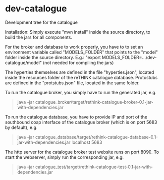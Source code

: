 # dev-catalogue
Development tree for the catalogue

Installation:
Simply execute "mvn install" inside the source directory, to build the jars for all components.


For the broker and database to work properly, you have to to set an environment variable called "MODELS_FOLDER" that points to the "model" folder inside the source directory.
E.g.: "export MODELS_FOLDER=.../dev-catalogue/model" (not needed for compiling the jars)

The hyperties themselves are defined in the file "hyperties.json", located inside the resources folder of the reTHINK catalogue database. Protostubs are defined in the "protstubs.json" file, located in the same folder.

To run the catalogue broker, you simply have to run the generated jar, e.g.
>java -jar catalogue_broker/target/rethink-catalogue-broker-0.1-jar-with-dependencies.jar
    
To run the catalogue database, you have to provide IP and port of the southbound coap interface of the catalogue broker (which is on port 5683 by default), e.g.
>java -jar catalogue_database/target/rethink-catalogue-database-0.1-jar-with-dependencies.jar localhost 5683

The http server for the catalogue broker test website runs on port 8090. To start the webserver, simply run the corresponding jar, e.g.
>java -jar catalogue_test/target/rethink-catalogue-test-0.1-jar-with-dependencies.jar